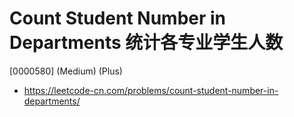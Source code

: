 # Count Student Number in Departments 统计各专业学生人数

[0000580] (Medium) (Plus)

- https://leetcode-cn.com/problems/count-student-number-in-departments/
